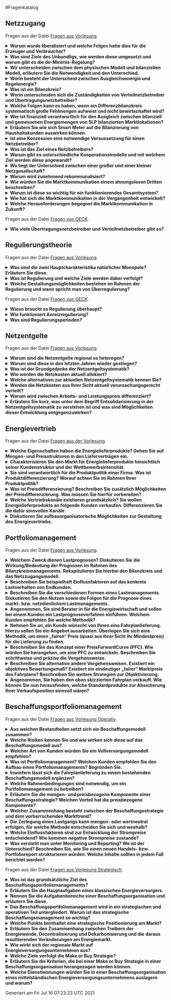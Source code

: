 #Fragenkatalog
## Netzzugang
Fragen aus der Datei [Fragen aus Vorlesung](./Fragenkatalog/00%20Netzzugang/Fragen%20aus%20Vorlesung.md).
<details><summary><b>Warum wurde liberalisiert und welche Folgen hatte dies für die Erzeuger und Verbraucher? </b></summary>
<table><tr><td>

Früher hatten die **Erzeuger Monopolstellung**. Dadurch konnten sie die Preise festsetzen.

Die Liberalisierung meint die Einführung eines Wettbewerbs, Abbau von Zutrittsbarrieren und weniger politische Eingriffe. Verbraucher können ihren Anbieter frei wählen und haben dadurch tendenziell niedrigere Strompreise.

Hinweis: Die Liberalisierung betrifft nicht die Netze. Aufgrund der hohen Investitionskosten bleibt hier das Monopol bestehen.

F 1 - 6

</td></tr></table>
</details>
<details><summary><b>Was sind Ziele des Unbundligs, wie werden diese umgesetzt und warum gibt es die de-Minimis-Regelung?</b></summary>
<table><tr><td>

Ziel ist die Trennung des Netzes vom Vertrieb.

| Unbundlingform | Größe |
| Buchhalterisch | jedes EVU |
| Informatoisch | jedes EVU |
| Organisatorisch | jedes EVU |
| Gesellschaftsrechtlich | ab 100.000 angeschlossenen Zählpunkten |
| Eigentumsrechtlich | für Übertragungsnetzbetreiber |

Die **De-minimis-Beihilfe** hilft kleinen Energieversorgungsunternehmen (EVU). Diese haben aufgrund ihrer Größe nicht die Kapazität alle Unbundlingstufen umzusetzen. 

F 1 - 7

</td></tr></table>
</details>
<details><summary><b>Wir unterscheiden zwischen dem physischen Modell und bilanziellen Modell, erläutern Sie die Notwendigkeit und den Unterschied. </b></summary>
<table><tr><td>

- Einspeisung wird pauschal abgerechnet
- Netzentgelte nur für Beschaffung (Stromfluss von Höchstspannungnetz -> Abnehmer)

<img src="./PhyBila.PNG">

F 1 - 11ff.

</td></tr></table>
</details>
<details><summary><b>Worin besteht der Unterscheid zwischen Ausgleichsenergie und Regelenergie?</b></summary>
<table><tr><td>

**Ausgleichsenergie**
- Hin und Herschieben von Energiemengen zwischen den Bilanzkreisen
- finanzielle/buchhalterisch

**Regelenergie**
- Tatsächlicher Eingriff -> Es muss mehr/weniger Strom erzeugt werden.


F 1 - 18

</td></tr></table>
</details>
<details><summary><b>Was ist ein Bilanzkreis?</b></summary>
<table><tr><td>

Antwort nach Borchert:
- Ein Energiekonto
- Marktlokationen (Einspeisung und Entnahme) wird diesem zugeordnet
- Ziel: Einspeisung = Entnahme (bilanzieller Ausgleich durch Handelsgeschäfte)

Antwort nach Folien
- Virtuelles Versorgungsgebiet
- Bündelung von Einspeisung und Abnehmer
- Das für den Bilanzkreis verantwortliche Unternehmen wird Bilanzkreisverantwortlicher genannt.
- Ziel: Erzeugung = Verbrauch

F 1 - 14

</td></tr></table>
</details>
<details><summary><b>Worin unterscheiden sich die Zuständigkeiten von Verteilnetzbetreiber und Übertragungsnetzbetreiber?</b></summary>
<table><tr><td>

**Übertragungsnetzbetreiber**
- Betreibt eine der 4 Regelzonen
- Ist für die Systemsicherheit verantwortlich
- Ist gleichzeitig Bilanzkreiskoordinator
- Aufgaben
  - Netzführung, -instandhaltung, -planung und -ausbau
  - Regulierungsmanagement 
  - Messstellenbetrieb
  - Netz- und Messzugangsmanagement
  - Energiemengenbilanzierung
  - Netzabrechnung
  - erweitertes Berichtswesen

**Verteilnetzbetreiber**
- Betreibt eins der aktuell 883 Verteilnetze
- unterstützt das Bilanzkreissystem durch Zuordnung von Kunden zu Lieferanten und Bilanzkreisen
- Aufbereitung und Lieferung von Daten an LF, BKV und BIKO.
- Aufgaben
  - Netzführung, -instandhaltung, -planung und -ausbau
  - Regulierungsmanagement, 
  - Messstellenbetrieb
  - Netz- und Messzugangsmanagement
  - Energiemengenbilanzierung
  - Netzabrechnung
  - erweitertes Berichtswesen

</td></tr></table>
</details>
<details><summary><b>Welche Folgen kann es haben, wenn ein Differenzbilanzkreis systematisch große Fehlmengen aufweist und nicht bewirtschaftet wird? </b></summary>
<table><tr><td>

**Differenzbilanzkreise** werden von Netzbetreibern geführt und bewirtschaftet. Sie beinhalten die Fehlmengen zwischen Prognose und Verbrauch von mit SLP bilanzierten Kunden für alle 15 Minuten. Der Netzbetreiber kann anhand dessen seine SLP anpassen.

Wenn der nicht richtig bewirtschaftet wird, kann das folgende Folgen haben:
- Instabilität der Netzfrequenz
- Mehr Regelenergie
- Bezahlen von Bußgeldern

F 1 - 45

</td></tr></table>
</details>
<details><summary><b>Wer ist finanziell verantwortlich für den Ausgleich zwischen bilanziell und gemessenen Energiemengen von SLP bilanzierten Marktlokationen?</b></summary>
<table><tr><td>

Der Netzbetreiber. Abgerechnet wird dies im Nachgang über eine Mehr-/Mindermengen Abrechnung.

</td></tr></table>
</details>
<details><summary><b>Erläutern Sie wie sich Smart Meter auf die Bilanzierung von Haushaltskunden auswirken können.</b></summary>
<table><tr><td>

Positiv. Bisher werden Haushaltskunden mit verallgemeinerten SLPs prognoszitiert. Mit Smart Meter können individuellere Lastprofile angelegt werden, da diese Zählerstände in einer deutlich höheren Frequenz beschaffen. (Fernauslesbar und 15 Minuten Takt) 

</td></tr></table>
</details>
<details><summary><b>Ist eine Konzession eine notwendige Voraussetzung für einen Netzbetreiber?</b></summary>
<table><tr><td>

Ja, ist sie. Nur mit einer Konzession darf der Netzbetreiber das Netz betreiben und daraus eine Wertschöpfung erzielen.

Konzessionsverträge stellen die rechtliche Grundlage für den Netzbetreiber dar, sie determinieren aber nicht zwangsläufig wie das Unternehmen entlang der Wertschöpfungsstufen organisiert ist.

F 2 - 8

</td></tr></table>
</details>
<details><summary><b>Was ist das Ziel eines Netzbetreibers?</b></summary>
<table><tr><td>

Oberstes ziel des Netzbetreibers ist die sicher und kostengünstige Versorgung seiner diskriminierungsfrei angeschlossenen Kunden. Daraus ergibt sich folgendes Zieldreiecke in der Unternehmensstruktur. (Privates Unternehmen. Will Gewinn erzielen)

F 2 - 9

</td></tr></table>
</details>
<details><summary><b>Warum gibt es unterschiedliche Kooperationsmodelle und mit welchem Ziel werden diese angewandt?</b></summary>
<table><tr><td>

Diese haben Maßgeblichen Einfluss auf die Berichtspflichten im Rahmen der Regulierung.

</td></tr></table>
</details>
<details><summary><b>Wo liegt der Unterschied zwischen einer großer und einer kleiner Netzgesellschaft?</b></summary>
<table><tr><td>

Je größer die Netzgesellschaft, desto mehr Personal und eigenes KnowHow bringt diese mit. Dadurch kann diese mehr Aufgaben (z.B. Netzbewirtschaftung) übernehmen. Kleinere Netzgesellschaften haben diese Kompetenz nicht und müssen deshalb andere Netzgesellschaften/EVUs mit dem Netzbetrieb beauftragen.

</td></tr></table>
</details>
<details><summary><b>Warum wird zunehmend rekommunalisiert?</b></summary>
<table><tr><td>

Wirtschaftlichkeit  (Städte erkennen das immer mehr als Einnahmequelle. Konzessionsverträge werden nur ausgestellt, wenn Stadt beteiligt ist.)

Soll angeblich noch weitere Vorteile haben.
- Bürgernähe
- Bessere Zusammenarbeit mit Kommunne
- Regelmäßige Informationen an Verwaltung und Politik

F 2 - 15

</td></tr></table>
</details>
<details><summary><b>Wie würden Sie die Marktkommunikation einem ahnungslosen Dritten beschreiben? </b></summary>
<table><tr><td>

Die BNetzA legt die standardisierten Marktprozesse in der Energiewirtschaft fest.
Es gibt zahlreiche Prozesse für den Austausch unter den verschiedenen Marktrollen.

</td></tr></table>
</details>
<details><summary><b>Warum ist diese so wichtig für ein funktionierendes Gesamtsystem?</b></summary>
<table><tr><td>

Energiewirtschaft ist ein Massengeschäft. Es müssen viele verschiedene Unternehmen/Marktakteure zusammenarbeiten, damit der ganze Bumms funktioniert.

Dafür ist es wichtig einen elektronischen standardisierten Weg zur Datenübermittlung zu haben. Dies ist die Marktkommunikation.

</td></tr></table>
</details>
<details><summary><b>Wie hat sich die Marktkommunikation in der Vergangenheit entwickelt?</b></summary>
<table><tr><td>

Rasant.

BNetzA hat viele dumme Einfälle. Beispiel Lieferscheine. Mehrarbeit Viel, Mehrwert Null.

</td></tr></table>
</details>
<details><summary><b>Welche Herausforderungen begegnet die Marktkommunikation in Zukunft?</b></summary>
<table><tr><td>

Mako 2020 - oder mittlerweile eher Mako 2030. 

Hmm womöglich
- Smart Meter - deutlich mehr Messwerte. Wo bisher 1x pro Jahr abgelesen wurde jetzt in 15 Minuten
</td></tr></table>
</details>

Fragen aus der Datei [Fragen von GECK](./Fragenkatalog/00%20Netzzugang/Fragen%20von%20GECK.md).
<details><summary><b>Wie viele Übertragungsnetzbetreiber und Verteilnetzbetreiber gibt es?</b></summary>
<table><tr><td>

- 4 Übertragungsnetzbetreiber
- 800 Verteilnetzbetreiber

(zu F 1 - 8)
</td></tr></table>
</details>

## Regulierungstheorie
Fragen aus der Datei [Fragen aus Vorlesung](./Fragenkatalog/01%20Regulierungstheorie/Fragen%20aus%20Vorlesung.md).
<details><summary><b>Was sind die zwei Hauptcharakteristika natürlicher Monopole? Erläutern Sie diese.</b></summary>
<table><tr><td>

- **Subadditivität** Beschreibt, dass ein Unternehmen ein Produkt kostengünstiger herstellen kann als mehrere Unternehmen gemeinsam. (1 Netz pro Gebiet, 2 Netze rechnen sich nicht)
- **Irreversibilität** oder versunkene Kosten. Investitionskosten, die nicht mehr rückgängig gemacht werden können.

F 3 - 6

</td></tr></table>
</details>
<details><summary><b>Was ist Regulierung und welche Ziele werden dabei verfolgt?</b></summary>
<table><tr><td>

Regulierung ist der staatliche Eingriff in einen Wirtschaftssektor mit dem Ziel, unerwünschte Entwicklungen zu vermeiden.
- Kontrolle von Marktmacht
- Umfang
- Qualität
- Verfolgung gesellschaftlicher Ziele

F 3 - 7

</td></tr></table>
</details>
<details><summary><b>Welche Gestaltungsmöglichkeiten bestehen im Rahmen der Regulierung und wann spricht man von Überregulierung?</b></summary>
<table><tr><td>

**Kostenregulierung**

**Anreizregulierung**

TODO Was ist damit gemein?
</td></tr></table>
</details>

Fragen aus der Datei [Fragen von GECK](./Fragenkatalog/01%20Regulierungstheorie/Fragen%20von%20GECK.md).
<details><summary><b>Wieso braucht es Regulierung überhaupt?</b></summary>
<table><tr><td>

Netzbetreiber haben Monopolstellung. Dies ist grundsätzlich erstmal schlecht, aber nicht vermeidbar. Interner Anteil für Optimierung, Weiterentwicklung und Kostensenkung fehlt. Deshalb gibt es die Anzeizoptimierung.

</td></tr></table>
</details>
<details><summary><b>Wie funktioniert Anreizregulierung?</b></summary>
<table><tr><td>

Früher:
**Obergrenze für Erlöse**
- Interne Kostenschätzung
- Bundesweiter Effizienzvergleich (mit anderen Netzbetreibern)
- Effizienz verbessert sich jährlich -> Netzbetreiber müssen mitziehen

Heute:
**Regulierungsperioden**

</td></tr></table>
</details>
<details><summary><b>Was sind Regulierungsperioden?</b></summary>
<table><tr><td>

Ein Zeitraum von 5 Jahren. Netzbetreiber muss Kosten/Planungen offen legen und diese von einem Wirtschaftsprüfung orüfen lassen. (Basisjahr) Dadurch werden die Netzentgelte bestimmt. 
Weicht der Gewinn vom Netzbetreiber stark (größer 5 Prozent) von dem geplanten Erlös ab, kann nachreguliert werden und die Netzkosten auch in der Periode angepasst werden.
</td></tr></table>
</details>

## Netzentgelte
Fragen aus der Datei [Fragen aus Vorlesung](./Fragenkatalog/02%20Netzentgelte/Fragen%20aus%20Vorlesung.md).
<details><summary><b>Warum sind die Netzentgelte regional so heterogen?</b></summary>
<table><tr><td>

Ursachen dafür sind
- Unterschiedliche Auslastung der Netze
- Besiedlungsdichte
- Unterschiedliche Kosten für Einspeisemanagementmaßnahmen
- Alter der Netze (Ältere Netze haben geringere Restwerte -> Geringere Kosten)
- Qualität der Netze

F 4 - 7

</td></tr></table>
</details>
<details><summary><b>Warum sind diese in den letzten Jahren wieder gestiegen?</b></summary>
<table><tr><td>

Der Grundpreis für die Nutzung des Stromnetztes ist gestiegen, da
- höhere Umlagen/Steuern
- Räumliches Auseinanderdriften von Erzeugung und Verbrauch (Strom fließt mehr Kilometer)

F 4 - 6,8,10

</td></tr></table>
</details>
<details><summary><b>Was ist der Grundgedanke der Netzentgeltsystematik?</b></summary>
<table><tr><td>

Der Grundgedanke der Netzentgeltsystematik ist die entstehenden Netzkosten „verursachungsgerecht“ auf die angeschlossenen Netznutzer zu verteilen.

F 4 - 13

</td></tr></table>
</details>
<details><summary><b>Wie werden die Netzkosten aktuell allokiert?</b></summary>
<table><tr><td>

Was ist hier gemein? Das Verfahren auf Folie 13 oder die Bestandteile bei 14?

TODO

</td></tr></table>
</details>
<details><summary><b>Welche alternativen zur aktuellen Netzentgeltsystematik kennen Sie?</b></summary>
<table><tr><td>

TODO

</td></tr></table>
</details>
<details><summary><b>Werden die Netzkosten aus Ihrer Sicht aktuell verursachungsgerecht verteilt?</b></summary>
<table><tr><td>

Durch den Gleichzeitigkeitsgrad wird versucht die Kosten möglichst Gerecht aufzuteilen. Das ist aber schwierig. Ist das hier die gewollte Antwort?

Der reale Gleichzeitigkeitsgrad kann erst nach Ablauf des Jahres berechnet werden. Er sagt aus, wie das Verhältnis der eigenen Höchstleistung eines Verbrauchers zu der Höchstleistung des Netzes ist. Im Vorfeld könnte dieser auch nur schwierig prognostiziert werden. Somit kann dieser nicht für die Planung der Netzentgelte genutzt werden. 

Die Alternative, der pauschale Gleichzeitigkeitsgrad, bestimmt die Wahrscheinlichkeit, dass die individuelle Jahreshöchstleistung eines Verbrauchers zum Zeitpunkt der Jahreshöchstleistung des Netzes auftritt. Dieser kann im Vorfeld bestimmt werden und deshalb für die Planung der Netzentgelte genutzt werden. Zudem ist dieser Grad 

Die verursachergerechte Verteilung der Netzkosten auf Basis des pauschalen Gleichzeitigkeitsgrad kann nicht gerecht sein, da dieser auf zu vielen Annahmen und Prognosen beruht. Es ist jedoch ein Weg, die Verteilung mit angemessenem Aufwand möglichst gerecht zu gestalten.

F 4 - 19f.

Alternativantwort:
- Für einen diskrimierungsfreien Stromhandel findet der Handel immer an der Höchstspannungsebene statt. Die Netzkosten, die die Erzeuger aufwenden müssen um den Strom in diese Höchstspannung zu bekommen, werden nicht berechnet. --> Erzeuger haben unterschiedliche Netzkosten, da diese an unterschiedlichen Ebenen angeschlossen sind - diese Kosten werden aber nicht berechnet. --> Unfair.
- Räumliches Auseinanderdriften von Erzeugung und Verbrauch --> Auch wenn Erzeuger und Verbraucher direkt nebeneinander stehen, muss der Verbraucher die Netzkosten zahlen als würde er den Strom aus dem Höchstspannungsnetz beziehen. --> Unfair

TODO

</td></tr></table>
</details>
<details><summary><b>Warum wird zwischen Arbeits- und Leistungspreis differenziert?</b></summary>
<table><tr><td>

Die Netze müssen anhand der maximalen Leistung dimensioniert werden müssen. Die Netzkosten sind somit abhängig der Leistung. 

Kunden, die das ganze Jahr konstant viel Strom verbrauchen (große Menge, kaum Leistung), würden durch eine Abrechnung nur nach Arbeitspreis gegenüber Kunden mit einer kurzfristig hohen Leistung benachteiligt. Die Aufteilung in Arbeits und Leistungspreis ist ein gutes Mittel die Kosten verursachergerecht aufzuteilen.

TODO

</td></tr></table>
</details>
<details><summary><b>Erläutern Sie kurz, was unter dem Begriff Entsolidarisierung in der Netzentgeltsystematik zu verstehen ist und was sind Möglichkeiten dieser Entwicklung entgegenzuwirken?</b></summary>
<table><tr><td>

Durch eigene Solaranlagen und dadurch einen höheren Eigenverbrauch sinkt insgesamt die aus dem Netz bezogene Energiemenge. Die Netzentgelte, welche für die verbrauchte Energiemenge gezahlt werden muss, steigen dadurch - bzw. werden auf weniger Verbraucher umgelegt.

Jedoch profitieren alle Verbraucher, also die Eigenversorger und die Normalos, von einer stabilen Netzinfrastruktur. Die Kosten dafür tragen aber nach dem aktuellen Vorgehen die Normalos.

Man könnte dem Prozess entgegen wirken, indem die Eigenversorger, unabhängig der aus dem Netz bezogenen Menge, einen angemessenen Beitrag zur Netzinfrastruktur leisten.

[Quelle](https://www.bundesnetzagentur.de/SharedDocs/Downloads/DE/Sachgebiete/Energie/Unternehmen_Institutionen/Netzentgelte/Netzentgeltsystematik/Bericht_Netzentgeltsystematik_12-2015.pdf?__blob=publicationFile&v=1)
</td></tr></table>
</details>

## Energievertrieb
Fragen aus der Datei [Fragen aus der Vorlesung](./Fragenkatalog/03%20Energievertrieb/Fragen%20aus%20der%20Vorlesung.md).
<details><summary><b>Welche Eigenschaften haben die Energielieferprodukte? Gehen Sie auf Mengen- und Preisstrukturen in den Lieferverträgen ein.</b></summary>
<table><tr><td>


F 6 - 14 und 16

</td></tr></table>
</details>
<details><summary><b>Charakterisieren Sie den Markt für Energielieferprodukte hinsichtlich seiner Kundenstruktur und der Wettbewerbsintensität.</b></summary>
<table><tr><td>

- Wir unterscheiden zwischen Groß- und Kleinkunden.
- Großkunden
  - Wechseln häufig die Verträge (Ausschreibung von Strom)
  - Preissensitiv
  - Intensiverer Kostenwettbewerb -> höhere Preissensitivität
- Kleinkunden
  - Inhomogen: können Preissensitiv aber auch Preisressistent sein
  - Informieren sich (idealerweise ein mal im Jahr)
  
</td></tr></table>
</details>
<details><summary><b>Sie sind verantwortlich für die Produktpolitik einer Firma. Was ist Produktdifferenzierung? Worauf achten Sie im Rahmen Ihrer Produktpolitik?</b></summary>
<table><tr><td>

- Produktdifferenzierung: Abgrenzung des Produktes zum Mittwettbewerb (neues Verkaufsargument)
- Produktpolitik: 
  - Motiv des Kunden finden
  - Was haben die Wettbewerber
  - Welchen Mehrwert kann ich dem Kunden liefern
  - Preis (Zahlungsbereitschaft der Kunden >  Preis > Kosten)

</td></tr></table>
</details>
<details><summary><b>Was ist Preisdifferenzierung? Beschreiben Sie zusätzlich Möglichkeiten der Preisdifferenzierung. Was müssen Sie hierfür vorbereiten?</b></summary>
<table><tr><td>

Preisdifferenzierung: Anbieter legen keinen einheitlichen Verkaufspreis fest.
- Zeit (Tag/Nachttarife, Sommertarife)
- Region (Im Verteilnetzgebiet)
- Menge (Grundpreis / Arbeitspreis)
- Kundengruppen 
  - Privat: weiter diff.: z.B. Studenten
  - Gewerblich
  - Industriell
- Was müssen sie hierfür vorbereiten?
  - Einkaufspreis 
  - Transferpreis 
  - Selbstkostenpreis
  - Verkaufspreis
F.6-36, 6-33

</td></tr></table>
</details>
<details><summary><b>Welche Vertriebskanäle existieren grundsätzlich? Sie wollen Energielieferprodukte an folgende Kunden verkaufen. Differenzieren Sie die dafür sinnvollen Kanäle</b></summary>
<table><tr><td>

1. Kleinkunden – Haushalte, Dienstleistungsunternehmen, kleine Gewerbekunden
  - Onlineplattformen
  - Direktvertrieb über eigene MA
  - Call-Center
  - etc.
  - F.6-37
2. Großkunden – großes Gewerbe und Industriekunden
  - Ausschreibung
  - Direktvertrieb über eigene MA

</td></tr></table>
</details>
<details><summary><b>Diskutieren Sie aufbauorganisatorische Möglichkeiten zur Gestaltung des Energievertriebs.</b></summary>
<table><tr><td>

Je nach Organisationsstruktur kann man Marketing und Vertrieb zusammenschließen oder voneinander trennen.
F.6-40/41/43
</td></tr></table>
</details>

## Portfoliomanagement
Fragen aus der Datei [Fragen aus Vorlesung](./Fragenkatalog/04%20Portfoliomanagement/Fragen%20aus%20Vorlesung.md).
<details><summary><b>Welchem Zweck dienen Lastprognosen? Diskutieren Sie die Wirkung/Bedeutung der Prognosen im Rahmen des Bilanzkreismanagements. Rekapitulieren Sie hierbei den Bilanzkreis und das Netzzugangsmodell.</b></summary>
<table><tr><td>

**Prognosen** sind Vorhersagen für die Zukunft, die mit einer gewissen Wahrscheinlichkeit eintreten. Je besser die Prognosen sind, desto weniger Abweichungen sind zwischen Prognose und tatsächlichem Lastgang. Die Güte einer Prognose kann nur ex post (im Nachhinein) mit dem tatsächlichen Lastgang bestimmt werden.

Eine **aktive Bewirtschaftung eines Bilanzkreises** meint die Vorhersage der anfallenden Erzeugung und Verbrauch mittels Prognosen und dem Ausgleich der Differenz durch Handel am Energiemarkt. Der Bilanzkreis muss immer ausgeglichen sein. Ist der Bilanzkreis nicht ausgeglichen, oder weichen die tatsächlichen Erzeugungen/Verbräuche von den Prognosen ab, wird (teure) Ausgleichsenergie benötigt.

**Lastprognosen** dienen der aktiven Bewirtschaftung von Bilanzkreisen und **der Vermeidung von Ausgleichsenergie**. Sie werden also auch zur Bestimmung der notwendigen Energiemengen auf dem Handelsmarkt genutzt und der Intradayoptimierung.

TODO Netzzugangsmodell?

</td></tr></table>
</details>
<details><summary><b>Beschreiben Sie beispielhaft Einflussfaktoren auf das konkrete Lastverhalten von Endkunden. </b></summary>
<table><tr><td>


Die wesentlichen Einflussfaktoren sind **Technik, Zeit und Umwelt**. Bei Haushaltskunden zusätzlich noch Benutzer (soziales Verhalten).

**Haushaltskunden**
- Soziales Verhalten
- Innen- und Außentemperatur
- Urlaub, Feiertage
- eingesetze Technik (z.B. Kühlschrank)

**Gewerbekunden**
- Innen- und Außentemperatur
- Arbeitszeiten, Feiertage, Betriebsferien
- eingesetze Technik (z.B. Maschinen)
- Produktionsabläufe
- Konjunktur
- Streik

F 8 - 13f.

</td></tr></table>
</details>
<details><summary><b>Beschreiben Sie die verschiedenen Formen eines Lastmanagements. Diskutieren Sie den Nutzen sowie die Folgen für die Prognose eines markt- bzw. netzdienlichem Lastmanagements.</b></summary>
<table><tr><td>

Es gibt
- Lastverzicht
- Lastverschiebung
- Lasterhöhung
- Sektorenkopplung

Mithilfe dieser Aktionen kann die Last beeinflusst werden. Die Lastveränderungen sind nur in einem gewissen Rahmen möglich. 

Ein **marktdienliches Lastmanagement** wäre es die Last nach dem Strompreis anzupassen. (Niedriger Preis = Hohe Last) 

Ein **netzdienliches Lastmanagement** dient zur Sicherung der Netzfrequenz von 50 Hz.

F 8 - 46

</td></tr></table>
</details>
<details><summary><b>Angenommen, Sie sind Berater:in für die Energiewirtschaft und sollen bei einem Kunden ein Lastprognoseverfahren einführen. Welchem Kunden empfehlen Sie welche Methodik?</b></summary>
<table><tr><td>

Es gibt verschiedene Lastprognoseverfahren:
- Vergleichstageverfahren
- SLP
- Regression
- Zeitreihenverfahren (statistische Verfahren)
- neuronale Netze

Die Verfahren sind unterschiedlich Komplex und weisen eine unterschiedliche Güte der Prognose auf. Während die einfacheren Verfahren (Vergleichsverfahren, SLP) wenig Daten benötigen und mit relativ geringem Aufwand umgesetzt werden können, benötigen die komplexeren Verfahren eine große Datenbasis und aufwändige Brechnungen. 

Kleinere Unternehmen mit wenig Kunden werden aus Kostengründen eher die einfacheren Verfahren nehmen und höhere Prognosefehler in Kauf nehmen.

Größere Unternehmen mit vielen Kunden können sich hohe Prognosefehler nicht leisten. (Die benötigte Ausgleichsenergie würde viel Geld kosten.) Deshalb sollten diese Unternehmen mehr Geld in die Prognosen investieren und genauere Prognosen erstellen. Aufgrund der Vielzahl an Kunden haben größere Unternehmen auch ausreichend Daten für solche Verfahren vorliegen.

F 8 - 26-39

</td></tr></table>
</details>
<details><summary><b>Nehmen Sie an, ein Kunde wünscht von Ihnen eine Fahrplanlieferung. Hierzu sollen Sie ein Angebot ausarbeiten. Überlegen Sie sich eine Methodik, um einen „fairen“ Preis (quasi aus Ihrer Sicht Ihr Mindestpreis) für die Lieferung zu finden. </b></summary>
<table><tr><td>

Annahme: Wir sind Lieferant und der Kunde könnte ein größerer Gewerbekunde sein.

Mit einer mengenneutralen oder wertneutralen Zerlegung würde man die Standardprodukte für den Kunden beschaffen. Diese würden über den heuten bekannten Preis abgerechnet. (Absicherung am Terminmarkt / Kauf eines Forwards)
Die Kosten wären der faire Preis. 

Hinweis: Als Lieferrant könnte man dem Kunden auch einen günstigeren Preis anbieten, sofern dieser risikolos erreicht werden kann. (z.B. Delta Hedging)

</td></tr></table>
</details>
<details><summary><b>Beschreiben Sie das Konzept einer PreisForwardCurve (PFC). Wie würden Sie herangehen, um eine PFC zu entwickeln. Beschreiben Sie schrittweise und präzise die Vorgehensweise.</b></summary>
<table><tr><td>

Für eine **PreisForwardCurve** wird 
1. Historischen Spotpreisdaten bereinigt (3 Sigma Band, 99.7%) und normiert (auf Intervall 0 bis 1 gebracht)
2. Zusammenhänge/Muster erkennen (z.B. Wochentag zu Stunde im Jahr)
3. Suche nach Zusammenhängen in der FutureCurve
4. Zusammentragen der gefunden Zusammenhänge von historischen Spotpreisen und FutureCurve

Das Ergebnis ist eine Vorhersage für Spotmarktpreise.

> Ziel der PFC wird zum Pricing genutzt und zur Bewertung von Strukturen und Lastgängen.

</td></tr></table>
</details>
<details><summary><b>Beschreiben Sie alternative andere Vorgehensweisen. Existiert ein objektives Bewertungsmaß? Existiert ein eindeutiger „fairer“ Marktpreis des Fahrplans? Beschreiben Sie weitere Strategien zur Objektivierung.</b></summary>
<table><tr><td>

Es kann kein **fairer Marktpreis** existieren, da die tatsächlichen Preise in Zukunft nicht vorhersagbar sind. Die Preise können höher oder niedriger als in der Prognose vorhergesagt ausfallen.

Bewertungsmaße sind entweder quanititativ, qualitativ oder heuristisch. Nur die quanititativen Bewertungsmaße sind objektiv.

Beispiele für quantitative z.B.
- Mittlerer Fehler
- Quadratische Fehler
- Relativer Fehler
- Relvativer absoluter Fehler



F 8 - 41

</td></tr></table>
</details>
<details><summary><b>Angenommen, Sie haben den oben skizzierten Fahrplan verkauft. Wie können Sie nun herausfinden, welche Standardprodukte zur Absicherung Ihrer Verkaufsposition sinnvoll wären?</b></summary>
<table><tr><td>

Delta Hedging ist die Antwort auf alles. Die 42 der Energiewirtschaft.

Mittels PFC und Lastgang kann nun der Preis und die Menge der verschiedenen Standardprodukte bestimmt werden. Dadurch kann dann ermittelt werden, welche Produkte in den jeweiligen Zeiträumen benötigt wird. Man versucht die am Spotmarkt beschaffbaren Positionen zu minimieren, entweder Mengenneutral, Wertneutral oder Risikoarm.

- **Mengenneutrale Zerlegung**: zerlege so, dass die Summe aller am Spotmarkt zu beschaffenden Mengen null ist.
- **Wertneutrale Zerlegung**: zerlege so, dass die Summe der Werte der am Spotmarkt zu beschaffenden Mengen null ist. Hierbei ergibt sich der Wert aus dem Produkt aus PFC und Lastgang.
- **Risikominimierende Zerlegung**: zerlege so, dass das Risiko aus der Spotmarktposition minimal wird.

F 8 - 52 und 59
</td></tr></table>
</details>

## Beschaffungsportfoliomanagement
Fragen aus der Datei [Fragen aus Vorlesung Operativ](./Fragenkatalog/05%20Beschaffungsportfoliomanagement/Fragen%20aus%20Vorlesung%20Operativ.md).
<details><summary><b>Aus welchen Bestandteilen setzt sich ein Beschaffungsmodell zusammen?</b></summary>
<table><tr><td>

TODO

</td></tr></table>
</details>
<details><summary><b>Welche Risiken kennen Sie und wie wirken sich diese auf das Beschaffungsmodell aus?</b></summary>
<table><tr><td>

TODO

</td></tr></table>
</details>
<details><summary><b>Welcher Art von Kunden würden Sie ein Vollversorgungsmodell empfehlen? </b></summary>
<table><tr><td>

TODO

</td></tr></table>
</details>
<details><summary><b>Was ist Portfoliomanagement? Welchen Kunden empfehlen Sie den Aufbau eines Portfoliomanagements? Begründen Sie.</b></summary>
<table><tr><td>

TODO

</td></tr></table>
</details>
<details><summary><b>Inwiefern lässt sich die Fahrplanlieferung zu einem bestehenden Beschaffungsmodell ergänzen?</b></summary>
<table><tr><td>

TODO

</td></tr></table>
</details>
<details><summary><b>Welche Rahmenbedingungen sind notwendig, um ein Portfoliomanagement zu betreiben?</b></summary>
<table><tr><td>

TODO

</td></tr></table>
</details>
<details><summary><b>Erläutern Sie die mengen- und preisbezogene Komponente einer Beschaffungsstrategie? Welchen Vorteil hat die preisbezogene Komponente?</b></summary>
<table><tr><td>

TODO

</td></tr></table>
</details>
<details><summary><b>Welcher Zusammenhang besteht zwischen der Beschaffungsstrategie und dem vorherrschenden Markttrend?</b></summary>
<table><tr><td>

TODO

</td></tr></table>
</details>
<details><summary><b>Die Zerlegung eines Lastgangs kann mengen- oder wertneutral erfolgen, für welche Methode entscheiden Sie sich und weshalb?</b></summary>
<table><tr><td>

TODO

</td></tr></table>
</details>
<details><summary><b>Welche Einflussfaktoren sind zur Entwicklung der Strompreise entscheidend? Wie kommen negative Strompreise zustande?</b></summary>
<table><tr><td>

TODO

</td></tr></table>
</details>
<details><summary><b>Was versteht man unter Monitoring und Reporting? Wo ist der Unterschied? Beschreiben Sie, wie Sie einen neuen Handels- bzw. Portfolioreport strukturieren würden. Welche Inhalte sollten in jedem Fall berichtet werden? </b></summary>
<table><tr><td>

TODO
</td></tr></table>
</details>

Fragen aus der Datei [Fragen aus Vorlesung Strategisch](./Fragenkatalog/05%20Beschaffungsportfoliomanagement/Fragen%20aus%20Vorlesung%20Strategisch.md).
<details><summary><b>Was ist das grundsätzliche Ziel des Beschaffungsportfoliomanagements?</b></summary>
<table><tr><td>

Das Ziel des Beschaffungsportfoliomanagements ist die Beschaffung von Energie am Großhandelsmarkt unter Berücksichtigung von Chancen, Risiken und Aufwand.

F 11 - 5

</td></tr></table>
</details>
<details><summary><b>Erläutern Sie die Hauptaufgaben eines klassischen Energieversorgers.</b></summary>
<table><tr><td>

1. Der Vertrieb verantwortet die Gewinnung und Betreuung von Kunden
2. Die Absatzmengen werden vom Beschaffungsportfoliomanagement am Markt eingedeckt.
3. Der Vertrieb führt die Kundenabrechnung durch.
4. Die Geschäftstätigkeit wird vom Management überwacht, gesteuert und ggf. optimiert.

F 11 - 7

</td></tr></table>
</details>
<details><summary><b>Nennen Sie die Aufgabenbereiche einer Beschaffungsorganisation und erläutern Sie diese.</b></summary>
<table><tr><td>

**Strategische Beschaffungsportfoliomanagement**
- Entwickeln Pläne
  - Preise
  - Risikoabsicherung
  - Abwägung Chancen/Risiken

**Operative Beschaffungsportfoliomanagement**
- Eindeckung/Handel des Portfolios 
- Führt die Strategie aus 

F 11 - 8
TODO?

</td></tr></table>
</details>
<details><summary><b>Das Beschaffungsportfoliomanagement wird in ein strategischen und operativen Teil untergliedert. Warum ist das strategische Beschaffungsmanagement so wichtig?</b></summary>
<table><tr><td>

Der strategische Teil entwickelt Pläne unter Berücksichtigung von
- Preise
- Risikoabsicherung
- Abwägung Marktchance (Chancen/Risiken)

Primär stehen Fragen rund um die Beschaffungsstrategie und der Auswahl von Dienstleistern im Vordergrund. 
Das operative Beschaffungsmanagement führt den Handel auf Basis des strategischen Beschaffungsmanagements aus.

F 11 - 8

</td></tr></table>
</details>
<details><summary><b>Welche Punkte beinhaltet eine strategische Positionierung am Markt?</b></summary>
<table><tr><td>

- Ressourcensituation
- Expertise
- Marktanalyse

Die strategische Positionierung kann mit der SWOT-Analyse abgeleitet werden. (Stärken, Schwächen, Chancen, Risiken)

F 11 - 14

</td></tr></table>
</details>
<details><summary><b>Erläutern Sie den Zusammenhang zwischen Treibern der Energiewende, Dezentralisierung und Dekarbonisierung und die daraus resultierenden Veränderungen am Energiemarkt.</b></summary>
<table><tr><td>

TODO ???

</td></tr></table>
</details>
<details><summary><b>Wie wirkt sich der regionale Markt auf Energieversorgungsunternehmen aus?</b></summary>
<table><tr><td>

TODO ??

</td></tr></table>
</details>
<details><summary><b>Welche Ziele verfolgt die Make or Buy Strategie?</b></summary>
<table><tr><td>

Eine Make-or-Buy-Strategie hat die Aufgabe, eine Entscheidung über Eigenfertigung oder Fremdbezug zu fällen.

- Kostensenkung
- Fokus auf Kernkompetenz
- Flexibilitätssteigerung

F 11 - 20

</td></tr></table>
</details>
<details><summary><b>Erläutern Sie die Kriterien, die bei einer Make or Buy Strategie in einer Beschaffungsorganisation herangezogen werden können.</b></summary>
<table><tr><td>

Der **Operative MoB** verfolgt kurzfristige Kostenvorteile. Der **strategische MoB** verfolgt das Kerngeschäft - also kümmert sich um langfristige Positionierung.

F 11 - 21

Entscheidungskriterien sind
- Strategie
- Kosten
- Funktionale Merkmale
- Umwelt

</td></tr></table>
</details>
<details><summary><b>Welche Dienstleistungen würden Sie in einer Beschaffungsorganisation eines mittelständischen Energieversorgungsunternehmens auslagern und warum? </b></summary>
<table><tr><td>

- (Prognosen)
- (Marktanalysen und Beratung)
- Marktzugang
- BKM
- Reporting

F 11 - 27
</td></tr></table>
</details>



Generiert am Fri Jul 16 07:23:23 UTC 2021
